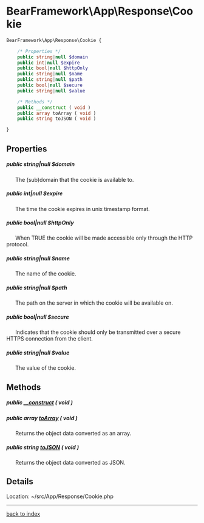 # BearFramework\App\Response\Cookie

```php
BearFramework\App\Response\Cookie {

	/* Properties */
	public string|null $domain
	public int|null $expire
	public bool|null $httpOnly
	public string|null $name
	public string|null $path
	public bool|null $secure
	public string|null $value

	/* Methods */
	public __construct ( void )
	public array toArray ( void )
	public string toJSON ( void )

}
```

## Properties

##### public string|null $domain

&nbsp;&nbsp;&nbsp;&nbsp;&nbsp;&nbsp;The (sub)domain that the cookie is available to.

##### public int|null $expire

&nbsp;&nbsp;&nbsp;&nbsp;&nbsp;&nbsp;The time the cookie expires in unix timestamp format.

##### public bool|null $httpOnly

&nbsp;&nbsp;&nbsp;&nbsp;&nbsp;&nbsp;When TRUE the cookie will be made accessible only through the HTTP protocol.

##### public string|null $name

&nbsp;&nbsp;&nbsp;&nbsp;&nbsp;&nbsp;The name of the cookie.

##### public string|null $path

&nbsp;&nbsp;&nbsp;&nbsp;&nbsp;&nbsp;The path on the server in which the cookie will be available on.

##### public bool|null $secure

&nbsp;&nbsp;&nbsp;&nbsp;&nbsp;&nbsp;Indicates that the cookie should only be transmitted over a secure HTTPS connection from the client.

##### public string|null $value

&nbsp;&nbsp;&nbsp;&nbsp;&nbsp;&nbsp;The value of the cookie.

## Methods

##### public [__construct](bearframework.app.response.cookie.__construct.method.md) ( void )

##### public array [toArray](bearframework.app.response.cookie.toarray.method.md) ( void )

&nbsp;&nbsp;&nbsp;&nbsp;&nbsp;&nbsp;Returns the object data converted as an array.

##### public string [toJSON](bearframework.app.response.cookie.tojson.method.md) ( void )

&nbsp;&nbsp;&nbsp;&nbsp;&nbsp;&nbsp;Returns the object data converted as JSON.

## Details

Location: ~/src/App/Response/Cookie.php

---

[back to index](index.md)

